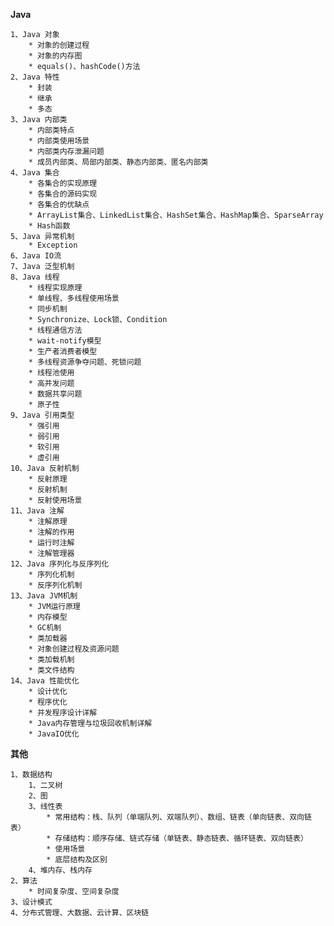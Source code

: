 
**Java** 

	1、Java 对象
		* 对象的创建过程
		* 对象的内存图
		* equals()、hashCode()方法
	2、Java 特性
		* 封装
		* 继承
		* 多态 
	3、Java 内部类
		* 内部类特点
		* 内部类使用场景
		* 内部类内存泄漏问题
		* 成员内部类、局部内部类、静态内部类、匿名内部类
	4、Java 集合
		* 各集合的实现原理
		* 各集合的源码实现
		* 各集合的优缺点
		* ArrayList集合、LinkedList集合、HashSet集合、HashMap集合、SparseArray
		* Hash函数
	5、Java 异常机制
		* Exception
	6、Java IO流
	7、Java 泛型机制
	8、Java 线程
		* 线程实现原理
		* 单线程、多线程使用场景
		* 同步机制
		* Synchronize、Lock锁、Condition
		* 线程通信方法
		* wait-notify模型
		* 生产者消费者模型
		* 多线程资源争夺问题、死锁问题
		* 线程池使用
		* 高并发问题
		* 数据共享问题
		* 原子性
	9、Java 引用类型
		* 强引用
		* 弱引用
		* 软引用
		* 虚引用
	10、Java 反射机制
		* 反射原理
		* 反射机制
		* 反射使用场景
    11、Java 注解
		* 注解原理
		* 注解的作用
		* 运行时注解
		* 注解管理器
	12、Java 序列化与反序列化
		* 序列化机制
		* 反序列化机制  
	13、Java JVM机制
		* JVM运行原理
		* 内存模型
		* GC机制
		* 类加载器
		* 对象创建过程及资源问题
		* 类加载机制
		* 类文件结构
	14、Java 性能优化
		* 设计优化
		* 程序优化
		* 并发程序设计详解
		* Java内存管理与垃圾回收机制详解
		* JavaIO优化 

**其他**

	1、数据结构	
		1、二叉树
		2、图
		3、线性表
			* 常用结构：栈、队列（单端队列、双端队列）、数组、链表（单向链表、双向链表）
			* 存储结构：顺序存储、链式存储（单链表、静态链表、循环链表、双向链表）
			* 使用场景
			* 底层结构及区别
	    4、堆内存、栈内存
	2、算法
		* 时间复杂度、空间复杂度
	3、设计模式
	4、分布式管理、大数据、云计算、区块链